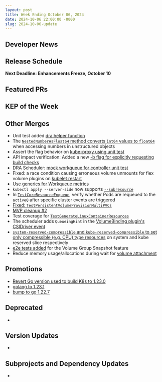 ```yaml
---
layout: post
title: Week Ending October 06, 2024
date: 2024-10-06 22:00:00 -0000
slug: 2024-10-06-update
---
```


## Developer News


## Release Schedule

**Next Deadline: Enhancements Freeze, October 10**


## Featured PRs


## KEP of the Week


## Other Merges

* Unit test added [dra helper function](https://github.com/kubernetes/kubernetes/pull/127870)
* The [`NestedNumberAsFloat64` method converts `int64` values to `float64`](https://github.com/kubernetes/kubernetes/pull/127838) when accessing numbers in unstructured objects
* Assert the flag behavior on [kube-proxy using unit test](https://github.com/kubernetes/kubernetes/pull/127810)
* API impact verification: Added a new [-b flag for explicitly requesting build checks](https://github.com/kubernetes/kubernetes/pull/127802)
* DRA Scheduler: [mock workqueue for controller unit test](https://github.com/kubernetes/kubernetes/pull/127789)
* Fixed: a race condition causing erroneous volume unmounts for flex volume plugins on [kubelet restart](https://github.com/kubernetes/kubernetes/pull/127669)
* [Use generics for Workqueue metrics](https://github.com/kubernetes/kubernetes/pull/127635)
* `kubectl apply --server-side` now supports [`--subresource`](https://github.com/kubernetes/kubernetes/pull/127634)
* In [`TestCoreResourceEnqueue`](https://github.com/kubernetes/kubernetes/pull/127607), verify whether Pods are requeued to the `activeQ` after specific cluster events are triggered
* [Fixed: `TestPersistentVolumeProvisionMultiPVCs`](https://github.com/kubernetes/kubernetes/pull/127260)
* [MVP cleanup #2](https://github.com/kubernetes/kubernetes/pull/122957)
* Test coverage for [`TestGenerateLinuxContainerResources`](https://github.com/kubernetes/kubernetes/pull/125103)
* The scheduler adds `QueueingHint` in the [VolumeBinding plugin's CSIDriver event](https://github.com/kubernetes/kubernetes/pull/125171)
* [`system-reserved-compressible` and `kube-reserved-compressible` to set only compressible (e.g. CPU) type resources](https://github.com/kubernetes/kubernetes/pull/125982) on system and kube reserved slice respectively
* [e2e tests added](https://github.com/kubernetes/kubernetes/pull/126326) for the Volume Group Snapshot feature
* Reduce memory usage/allocations during wait for [volume attachment](https://github.com/kubernetes/kubernetes/pull/126575)

## Promotions

* [Revert Go version used to build K8s to 1.23.0](https://github.com/kubernetes/kubernetes/pull/127861)
* [golang to 1.23.1](https://github.com/kubernetes/kubernetes/pull/127611)
* [bump to go 1.22.7](https://github.com/kubernetes/kubernetes/pull/127600)

## Deprecated

*

## Version Updates

*

## Subprojects and Dependency Updates

*
